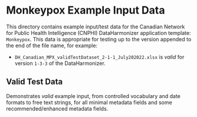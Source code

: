 # Monkeypox Example Input Data
This directory contains example input/test data for the Canadian Network for Public Health Intelligence (CNPHI) DataHarmonizer application template: `Monkeypox`. This data is appropriate for testing up to the version appended to the end of the file name, for example:

- `DH_Canadian_MPX_validTestDataset_2-1-1_July202022.xlsx` is _valid_ for version `1-3-3` of the DataHarmonizer.

## Valid Test Data

Demonstrates _valid_ example input, from controlled vocabulary and date formats to free text strings, for all minimal metadata fields and some recommended/enhanced metadata fields.
